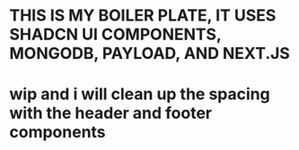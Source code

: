 # THIS IS MY BOILER PLATE, IT USES SHADCN UI COMPONENTS, MONGODB, PAYLOAD, AND NEXT.JS

# wip and i will clean up the spacing with the header and footer components